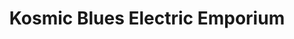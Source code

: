 ---
title: "Kosmic Blues Electric Emporium"
url: /englewood/kosmic-blues-electric-emporium/
shop: clothes
---